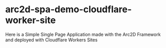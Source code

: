 # arc2d-spa-demo-cloudflare-worker-site
Here is a Simple Single Page Application made with the Arc2D Framework and deployed with Cloudflare Workers Sites
